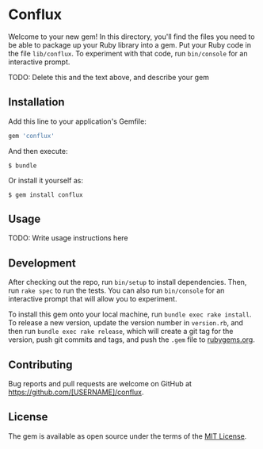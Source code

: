 # Conflux

Welcome to your new gem! In this directory, you'll find the files you need to be able to package up your Ruby library into a gem. Put your Ruby code in the file `lib/conflux`. To experiment with that code, run `bin/console` for an interactive prompt.

TODO: Delete this and the text above, and describe your gem

## Installation

Add this line to your application's Gemfile:

```ruby
gem 'conflux'
```

And then execute:

    $ bundle

Or install it yourself as:

    $ gem install conflux

## Usage

TODO: Write usage instructions here

## Development

After checking out the repo, run `bin/setup` to install dependencies. Then, run `rake spec` to run the tests. You can also run `bin/console` for an interactive prompt that will allow you to experiment.

To install this gem onto your local machine, run `bundle exec rake install`. To release a new version, update the version number in `version.rb`, and then run `bundle exec rake release`, which will create a git tag for the version, push git commits and tags, and push the `.gem` file to [rubygems.org](https://rubygems.org).

## Contributing

Bug reports and pull requests are welcome on GitHub at https://github.com/[USERNAME]/conflux.


## License

The gem is available as open source under the terms of the [MIT License](http://opensource.org/licenses/MIT).


